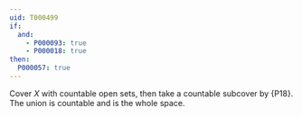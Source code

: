 ```yaml
---
uid: T000499
if:
  and:
    - P000093: true
    - P000018: true
then:
  P000057: true
---
```


Cover $X$ with countable open sets, then take a countable subcover by {P18}.
The union is countable and is the whole space.
